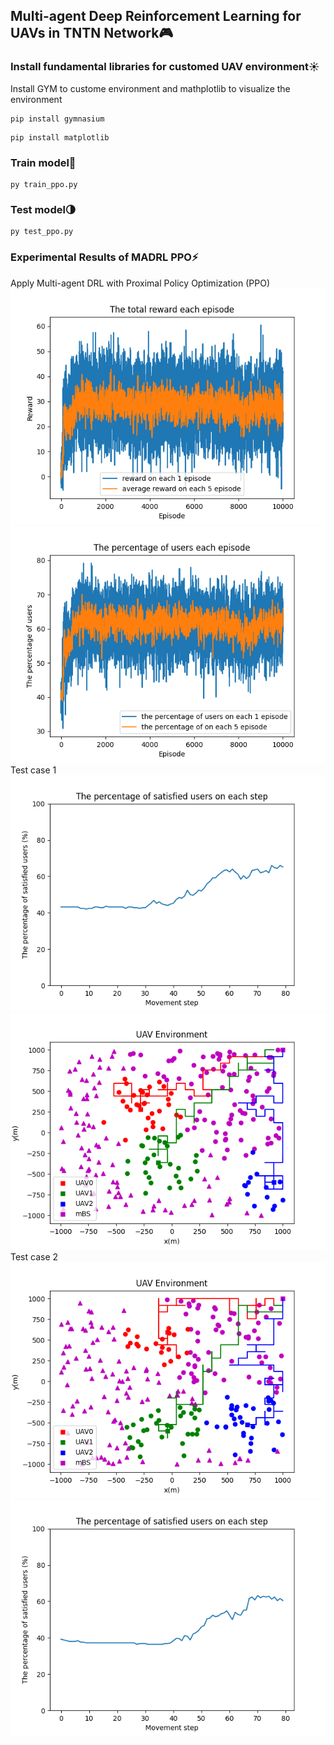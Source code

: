 ## Multi-agent Deep Reinforcement Learning for UAVs in TNTN Network🎮
### Install fundamental libraries for customed UAV environment☀️
Install GYM to custome environment and mathplotlib to visualize the environment
~~~
pip install gymnasium 
~~~
~~~
pip install matplotlib
~~~
### Train model🤖
~~~
py train_ppo.py 
~~~
### Test model🌗
~~~
py test_ppo.py 
~~~
### Experimental Results of MADRL PPO⚡️
Apply Multi-agent DRL with Proximal Policy Optimization (PPO)
![fig1](images/result_reward.png)
![fig2](images/result_user.png)
Test case 1 
![fig3](images/TC1_behavior.png)
![fig4](images/TC1_step.png)
Test case 2 
![fig3](images/TC2_behavior.png)
![fig4](images/TC2_step.png)

